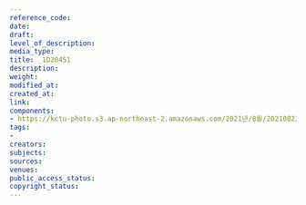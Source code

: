 ```yaml
---
reference_code: 
date: 
draft: 
level_of_description: 
media_type: 
title: _1D20451
description: 
weight: 
modified_at: 
created_at: 
link: 
components:
- https://kctu-photo.s3.ap-northeast-2.amazonaws.com/2021년/8월/20210822_’착취와+무권리의+고용허가제를+말한다!’+이주노동자+증언대회/_1D20451.jpg
tags:
- 
creators: 
subjects: 
sources: 
venues: 
public_access_status: 
copyright_status: 
---
```

